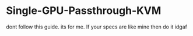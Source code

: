 # Single-GPU-Passthrough-KVM
dont follow this guide. its for me. If your specs are like mine then do it idgaf
